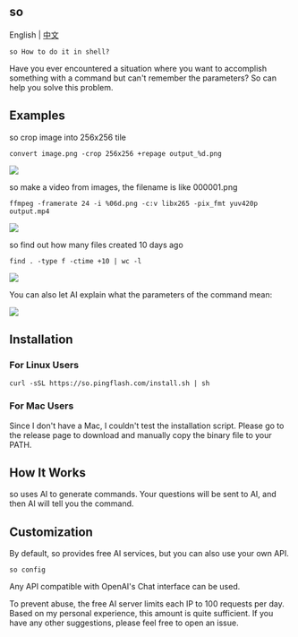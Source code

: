 
so
-------------

English | [中文](README.zh.md)

`so How to do it in shell?`

Have you ever encountered a situation where you want to accomplish something with a command but can't remember the parameters? So can help you solve this problem.

## Examples

so crop image into 256x256 tile

```
convert image.png -crop 256x256 +repage output_%d.png
```

![](https://so.pingflash.com/demo/01-en.gif)

so make a video from images, the filename is like 000001.png

```
ffmpeg -framerate 24 -i %06d.png -c:v libx265 -pix_fmt yuv420p output.mp4
```

![](https://so.pingflash.com/demo/02-en.gif)

so find out how many files created 10 days ago

```
find . -type f -ctime +10 | wc -l
```
![](https://so.pingflash.com/demo/03-en.gif)

You can also let AI explain what the parameters of the command mean:

![](https://so.pingflash.com/demo/04-en.png)


## Installation

### For Linux Users

```
curl -sSL https://so.pingflash.com/install.sh | sh
```

### For Mac Users

Since I don't have a Mac, I couldn't test the installation script. Please go to the release page to download and manually copy the binary file to your PATH.

## How It Works

so uses AI to generate commands. Your questions will be sent to AI, and then AI will tell you the command.

## Customization

By default, so provides free AI services, but you can also use your own API.

```
so config
```

Any API compatible with OpenAI's Chat interface can be used.

To prevent abuse, the free AI server limits each IP to 100 requests per day. Based on my personal experience, this amount is quite sufficient. If you have any other suggestions, please feel free to open an issue.

